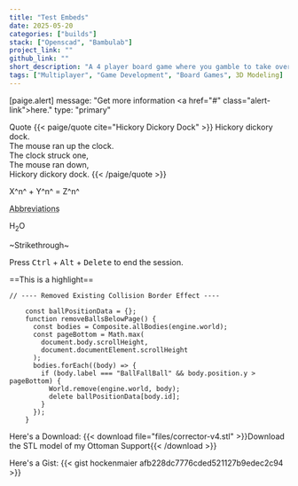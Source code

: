 ```yaml
---
title: "Test Embeds"
date: 2025-05-20
categories: ["builds"]
stack: ["Openscad", "Bambulab"]
project_link: ""
github_link: ""
short_description: "A 4 player board game where you gamble to take over a fruit tree."
tags: ["Multiplayer", "Game Development", "Board Games", 3D Modeling]
---
```


[paige.alert]
message: "Get more information <a href=\"#\" class=\"alert-link\">here</a>."
type: "primary"

Quote
{{< paige/quote cite="Hickory Dickory Dock" >}}
Hickory dickory dock.<br>
The mouse ran up the clock.<br>
The clock struck one,<br>
The mouse ran down,<br>
Hickory dickory dock.
{{< /paige/quote >}}

X^n^ + Y^n^ = Z^n^

<abbr title="This allows to hover for more info">Abbreviations</abbr>

H<sub>2</sub>O

~Strikethrough~

Press <kbd>Ctrl</kbd> + <kbd>Alt</kbd> + <kbd>Delete</kbd> to end the session.

==This is a highlight==

```
// ---- Removed Existing Collision Border Effect ----

    const ballPositionData = {};
    function removeBallsBelowPage() {
      const bodies = Composite.allBodies(engine.world);
      const pageBottom = Math.max(
        document.body.scrollHeight,
        document.documentElement.scrollHeight
      );
      bodies.forEach((body) => {
        if (body.label === "BallFallBall" && body.position.y > pageBottom) {
          World.remove(engine.world, body);
          delete ballPositionData[body.id];
        }
      });
    }

```

Here's a Download:
{{< download file="files/corrector-v4.stl" >}}Download the STL model of my Ottoman Support{{< /download >}}

Here's a Gist:
{{< gist hockenmaier afb228dc7776cded521127b9edec2c94 >}}
